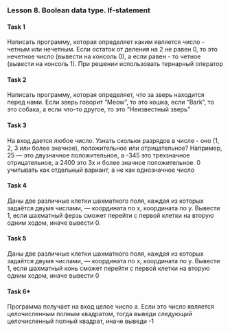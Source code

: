 ### Lesson 8. Boolean data type. If-statement
#### Task 1
Написать программу, которая определяет каким является число - четным или нечетным. Если остаток от деления на 2 не равен 0, то это нечетное число (вывести на консоль 0), а если равен - то четное (вывести на консоль 1). При решении использовать тернарный оператор

#### Task 2 
Написать программу, которая определяет, что за зверь находится перед нами. Если зверь говорит “Meow”, то это кошка, если “Bark”, то это собака, а если что-то другое, то это “Неизвестный зверь”

#### Task 3
На вход дается любое число. Узнать скольки разрядов в числе - оно (1, 2, 3 или более значное), положительное или отрицательное? Например, 25 — это двузначное положительное, а -345 это трехзначное отрицательное, а 2400 это 3х и более значное положительное. 0 учитывать как отдельный вариант, а не как однозначное число

#### Task 4
Даны две различные клетки шахматного поля, каждая из которых задаётся двумя числами, — координата по x, координата по y. Вывести 1, если шахматный ферзь сможет перейти с первой клетки на вторую одним ходом, иначе вывести 0.

#### Task 5
Даны две различные клетки шахматного поля, каждая из которых задаётся двумя числами, — координата по x, координата по y. Вывести 1, если шахматный конь сможет перейти с первой клетки на вторую одним ходом, иначе вывести 0

#### Task 6*
Программа получает на вход целое число a. Если это число является целочисленным полным квадратом, тогда выведи следующий целочисленный полный квадрат, иначе выведи -1